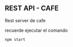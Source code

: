 
## REST API - CAFE

Rest server de cafe

recuerde ejecutar el comando

``````````
npm start
``````````
